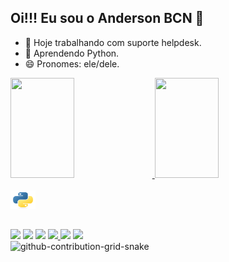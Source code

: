 ## Oi!!! Eu sou o Anderson BCN 👋

- 🔭 Hoje trabalhando com suporte helpdesk.
- 🌱 Aprendendo Python.
- 😄 Pronomes: ele/dele.

<div>
<a href="https://about.me/anderson.bcn">
<img height="160em" width="45%" src="https://github-readme-stats.vercel.app/api?username=andersonbcn&show_icons=true&theme=aura_dark&include_all_commits-true&count_private=true" target="_blank"/>
<img height="160em" width="45%" src="https://github-readme-stats.vercel.app/api/pin/?username=aandersonbcn&repo=github-readme-stats&cache_seconds=86400&theme=aura_dark" target="_blank"/>
</div>

<div style="display: inline_block"><br>
<img align-"center" alt-"Python" height="30" width="40" src="https://raw.githubusercontent.com/devicons/devicon/master/icons/python/python-original.svg">
</div>

##

<div>
<a href="https://www.youtube.com/user/andersonbcn" target="_blank"><img src="https://img.shields.io/badge/YouTube-FF0000?style=for-the-
badge&logo=youtube&logoColor=white" target="_blank"></a>
<a href="https://instagram.com/andersonbcn" target="_blank"><img src="https://img.shields.io/badge/-Instagram-E4405F?style=for-the-badge&logo=instagram&logoColor=white"
target-"_blank"></a>
<a href="https://www.twitch.tv/andersonbcn" target="_blank"><img src="https://img.shields.io/badge/Twitch-9146FF?style=for-the-badge&logo=twitch&logoColor=white"
target="_blank"></a>
<a href="https://discord.com/698313793339654315" target="_blank"><img src="https://img.shields.io/badge/Discord-7289DA?style=for-the-badge&logo=discord&logoColor=white" target="_blank">
</a>
<a href="mailto:anderson@anderson-line.com"><img src="https://img.shields.io/badge/-Gmail-333?style=for-the-badge&logo=gmail&logoColor=white" target="_blank"></a>
<a href="https://www.linkedin.com/in/andersonbcn/" target="_blank"><img src="https://img.shields.io/badge/-LinkedIn-0077B5?style=for-the-
badge&logo=linkedin&logoColor=white" target="_blank"></a>
</div>

<div>
<picture>
  <source media="(prefers-color-scheme: dark)" srcset="https://github.com/andersonbcn/workflow/blob/main/github-contribution-grid-snake.svg">
  <source media="(prefers-color-scheme: light)" srcset="https://github.com/andersonbcn/workflow/blob/main/github-contribution-grid-snake.svg">
  <img alt="github-contribution-grid-snake" src="https://github.com/andersonbcn/workflow/blob/main/github-contribution-grid-snake.svg">
</picture>
</div>

